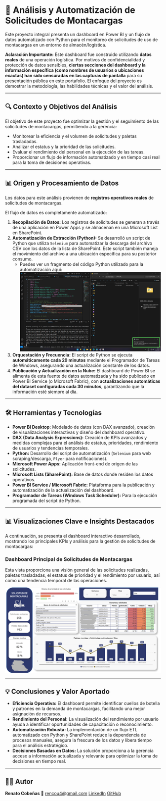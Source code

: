 # 🚚 Análisis y Automatización de Solicitudes de Montacargas

Este proyecto integral presenta un dashboard en Power BI y un flujo de datos automatizado con Python para el monitoreo de solicitudes de uso de montacargas en un entorno de almacén/logística.

**Aclaración Importante:** Este dashboard fue construido utilizando **datos reales** de una operación logística. Por motivos de confidencialidad y protección de datos sensibles, **ciertas secciones del dashboard y la información específica (como nombres de usuarios o ubicaciones exactas) han sido censuradas en las capturas de pantalla** para su presentación pública en este portafolio. El enfoque del proyecto es demostrar la metodología, las habilidades técnicas y el valor del análisis.

---

## 🔍 Contexto y Objetivos del Análisis

El objetivo de este proyecto fue optimizar la gestión y el seguimiento de las solicitudes de montacargas, permitiendo a la gerencia:
* Monitorear la eficiencia y el volumen de solicitudes y paletas trasladadas.
* Analizar el estatus y la prioridad de las solicitudes.
* Evaluar el rendimiento del personal en la ejecución de las tareas.
* Proporcionar un flujo de información automatizado y en tiempo casi real para la toma de decisiones operativas.

---

## 📊 Origen y Procesamiento de Datos

Los datos para este análisis provienen de **registros operativos reales** de solicitudes de montacargas.

El flujo de datos es completamente automatizado:
1.  **Recopilación de Datos:** Los registros de solicitudes se generan a través de una aplicación en Power Apps y se almacenan en una Microsoft List en SharePoint.
2.  **Automatización de Extracción (Python):** Se desarrolló un script de Python que utiliza `Selenium` para automatizar la descarga del archivo CSV con los datos de la lista de SharePoint. Este script también maneja el movimiento del archivo a una ubicación específica para su posterior consumo.
    * Puedes ver un fragmento del código Python utilizado para la automatización aquí:
    ![Fragmento del Script Python de Automatización](./script_automatizacion_montacargas.jpg)
3.  **Orquestación y Frecuencia:** El script de Python se ejecuta **automáticamente cada 29 minutos** mediante el Programador de Tareas de Windows, asegurando una actualización constante de los datos.
4.  **Publicación y Actualización en la Nube:** El dashboard de Power BI se alimenta de esta fuente de datos automatizada y ha sido publicado en Power BI Service (o Microsoft Fabric), con **actualizaciones automáticas del dataset configuradas cada 30 minutos**, garantizando que la información esté siempre al día.

---

## 🛠️ Herramientas y Tecnologías

* **Power BI Desktop:** Modelado de datos (con DAX avanzado), creación de visualizaciones interactivas y diseño del dashboard operativo.
* **DAX (Data Analysis Expressions):** Creación de KPIs avanzados y medidas complejas para el análisis de estatus, prioridades, rendimiento de usuarios y tendencias temporales.
* **Python:** Desarrollo del script de automatización (`Selenium` para web scraping/descarga, `Plyer` para notificaciones).
* **Microsoft Power Apps:** Aplicación front-end de origen de las solicitudes.
* **Microsoft Lists (SharePoint):** Base de datos donde residen los datos operativos.
* **Power BI Service / Microsoft Fabric:** Plataforma para la publicación y automatización de la actualización del dashboard.
* **Programador de Tareas (Windows Task Scheduler):** Para la ejecución programada del script de Python.

---

## 📊 Visualizaciones Clave e Insights Destacados

A continuación, se presenta el dashboard interactivo desarrollado, mostrando los principales KPIs y análisis para la gestión de solicitudes de montacargas:

### Dashboard Principal de Solicitudes de Montacargas

Esta vista proporciona una visión general de las solicitudes realizadas, paletas trasladadas, el estatus de prioridad y el rendimiento por usuario, así como una tendencia temporal de las operaciones.

![Dashboard de Solicitudes de Montacargas (Datos Censurados)](./dashboard_montacargas_general.png)


---

## 💡 Conclusiones y Valor Aportado

* **Eficiencia Operativa:** El dashboard permite identificar cuellos de botella y patrones en la demanda de montacargas, facilitando una mejor asignación de recursos.
* **Rendimiento del Personal:** La visualización del rendimiento por usuario ayuda a identificar oportunidades de capacitación o reconocimiento.
* **Automatización Robusta:** La implementación de un flujo ETL automatizado con Python y SharePoint reduce la dependencia de procesos manuales, asegura la frescura de los datos y libera tiempo para el análisis estratégico.
* **Decisiones Basadas en Datos:** La solución proporciona a la gerencia acceso a información actualizada y relevante para optimizar la toma de decisiones en tiempo real.

---

## 🧑‍💼 Autor

**Renato Cobeñas** 📧 rencou4@gmail.com
[LinkedIn](https://www.linkedin.com/in/tuusuario)
[GitHub](https://github.com/RenCoU4)
